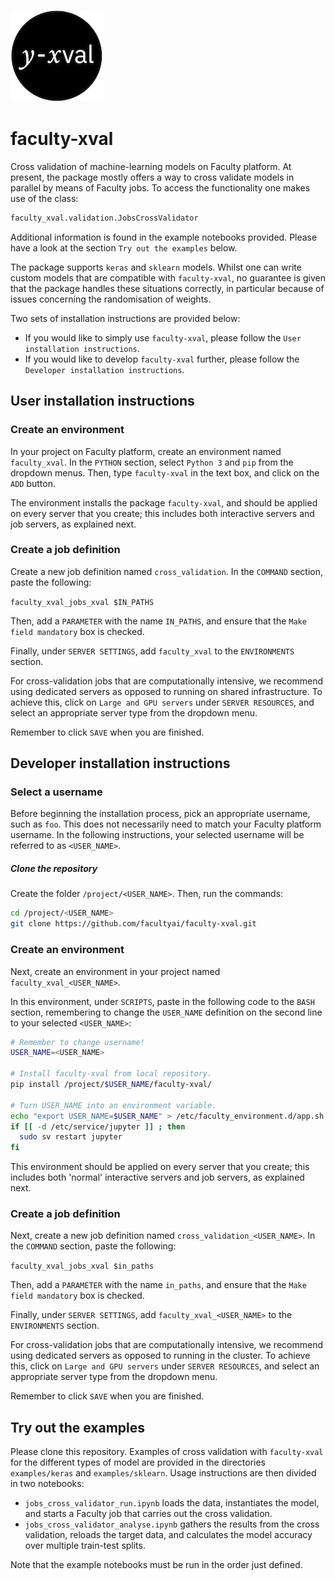 ![img|small](img/logo.png)

# faculty-xval

Cross validation of machine-learning models on Faculty platform. At present, the
package mostly offers a way to cross validate models in parallel by means of
Faculty jobs. To access the functionality one makes use of the class:

```python
faculty_xval.validation.JobsCrossValidator
```

Additional information is found in the example notebooks provided. Please have a
look at the section `Try out the examples` below.

The package supports `keras` and `sklearn` models. Whilst one can write custom
models that are compatible with `faculty-xval`, no guarantee is given that the
package handles these situations correctly, in particular because of issues
concerning the randomisation of weights.

Two sets of installation instructions are provided below:

- If you would like to simply use `faculty-xval`, please follow the
  `User installation instructions`.
- If you would like to develop `faculty-xval` further, please follow the
  `Developer installation instructions`.

## User installation instructions

### Create an environment

In your project on Faculty platform, create an environment named `faculty_xval`.
In the `PYTHON` section, select `Python 3` and `pip` from the dropdown menus.
Then, type `faculty-xval` in the text box, and click on the `ADD` button.

The environment installs the package `faculty-xval`, and should be applied on
every server that you create; this includes both interactive servers and job
servers, as explained next.

### Create a job definition

Create a new job definition named `cross_validation`. In the `COMMAND` section,
paste the following:

`faculty_xval_jobs_xval $IN_PATHS`

Then, add a `PARAMETER` with the name `IN_PATHS`, and ensure that the
`Make field mandatory` box is checked.

Finally, under `SERVER SETTINGS`, add `faculty_xval` to the `ENVIRONMENTS`
section.

For cross-validation jobs that are computationally intensive, we recommend using
dedicated servers as opposed to running on shared infrastructure. To achieve
this, click on `Large and GPU servers` under `SERVER RESOURCES`, and select an
appropriate server type from the dropdown menu.

Remember to click `SAVE` when you are finished.

## Developer installation instructions

### Select a username

Before beginning the installation process, pick an appropriate username, such as
`foo`. This does not necessarily need to match your Faculty platform username.
In the following instructions, your selected username will be referred to as
`<USER_NAME>`.

##### Clone the repository

Create the folder `/project/<USER_NAME>`. Then, run the commands:

```bash
cd /project/<USER_NAME>
git clone https://github.com/facultyai/faculty-xval.git
```

### Create an environment

Next, create an environment in your project named `faculty_xval_<USER_NAME>`.

In this environment, under `SCRIPTS`, paste in the following code to the `BASH`
section, remembering to change the `USER_NAME` definition on the second line to
your selected `<USER_NAME>`:

```bash
# Remember to change username!
USER_NAME=<USER_NAME>

# Install faculty-xval from local repository.
pip install /project/$USER_NAME/faculty-xval/

# Turn USER_NAME into an environment variable.
echo "export USER_NAME=$USER_NAME" > /etc/faculty_environment.d/app.sh
if [[ -d /etc/service/jupyter ]] ; then
  sudo sv restart jupyter
fi
```

This environment should be applied on every server that you create; this
includes both 'normal' interactive servers and job servers, as explained next.

### Create a job definition

Next, create a new job definition named `cross_validation_<USER_NAME>`. In the
`COMMAND` section, paste the following:

`faculty_xval_jobs_xval $in_paths`

Then, add a `PARAMETER` with the name `in_paths`, and ensure that the
`Make field mandatory` box is checked.

Finally, under `SERVER SETTINGS`, add `faculty_xval_<USER_NAME>` to the
`ENVIRONMENTS` section.

For cross-validation jobs that are computationally intensive, we recommend using
dedicated servers as opposed to running in the cluster. To achieve this, click
on `Large and GPU servers` under `SERVER RESOURCES`, and select an appropriate
server type from the dropdown menu.

Remember to click `SAVE` when you are finished.

## Try out the examples

Please clone this repository. Examples of cross validation with `faculty-xval`
for the different types of model are provided in the directories
`examples/keras` and `examples/sklearn`. Usage instructions are then divided in
two notebooks:

- `jobs_cross_validator_run.ipynb` loads the data, instantiates the model, and
  starts a Faculty job that carries out the cross validation.
- `jobs_cross_validator_analyse.ipynb` gathers the results from the cross
  validation, reloads the target data, and calculates the model accuracy over
  multiple train-test splits.

Note that the example notebooks must be run in the order just defined.
